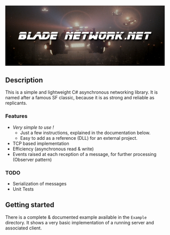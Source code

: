 ![Blade Network.NET](Documentation/Readme/blade-network.png "Blade Network.NET")

## Description

This is a simple and lightweight C# asynchronous networking library.
It is named after a famous SF classic, because it is as strong and reliable as replicants.

### Features

- *Very simple to use !*
  - Just a few instructions, explained in the documentation below.
  - Easy to add as a reference (DLL) for an external project.
- TCP based implementation
- Efficiency (asynchronous read & write)
- Events raised at each reception of a message, for further processing (Observer pattern)

### TODO
- Serialization of messages
- Unit Tests

## Getting started

There is a complete & documented example available in the `Example` directory.
It shows a very basic implementation of a running server and associated client.